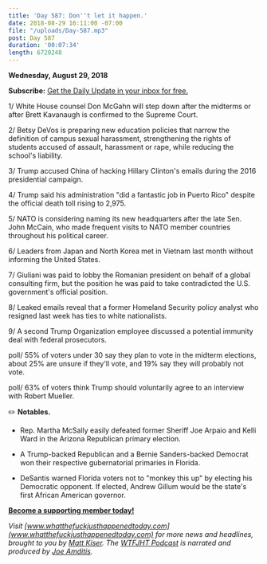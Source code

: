 ```yaml
---
title: 'Day 587: Don''t let it happen.'
date: 2018-08-29 16:11:00 -07:00
file: "/uploads/Day-587.mp3"
post: Day 587
duration: '00:07:34'
length: 6720248
---
```


**Wednesday, August 29, 2018**

**Subscribe:** [Get the Daily Update in your inbox for free. ](https://whatthefuckjusthappenedtoday.com/subscribe/)

1/ White House counsel Don McGahn will step down after the midterms or after Brett Kavanaugh is confirmed to the Supreme Court.

2/ Betsy DeVos is preparing new education policies that narrow the definition of campus sexual harassment, strengthening the rights of students accused of assault, harassment or rape, while reducing the school's liability.

3/ Trump accused China of hacking Hillary Clinton's emails during the 2016 presidential campaign.

4/ Trump said his administration "did a fantastic job in Puerto Rico" despite the official death toll rising to 2,975.

5/ NATO is considering naming its new headquarters after the late Sen. John McCain, who made frequent visits to NATO member countries throughout his political career.

6/ Leaders from Japan and North Korea met in Vietnam last month without informing the United States.

7/ Giuliani was paid to lobby the Romanian president on behalf of a global consulting firm, but the position he was paid to take contradicted the U.S. government's official position.

8/ Leaked emails reveal that a former Homeland Security policy analyst who resigned last week has ties to white nationalists.

9/ A second Trump Organization employee discussed a potential immunity deal with federal prosecutors.

poll/ 55% of voters under 30 say they plan to vote in the midterm elections, about 25% are unsure if they'll vote, and 19% say they will probably not vote.

poll/ 63% of voters think Trump should voluntarily agree to an interview with Robert Mueller.

✏️ **Notables.**

* Rep. Martha McSally easily defeated former Sheriff Joe Arpaio and Kelli Ward in the Arizona Republican primary election.

* A Trump-backed Republican and a Bernie Sanders-backed Democrat won their respective gubernatorial primaries in Florida.

* DeSantis warned Florida voters not to "monkey this up" by electing his Democratic opponent. If elected, Andrew Gillum would be the state's first African American governor.

**[Become a supporting member today!](https://whatthefuckjusthappenedtoday.com/membership/?utm_source=2017\+Donors&utm_campaign=8dccd905d9-&utm_medium=email&utm_term=0_3bd36f654c-8dccd905d9-169730397)**

*Visit [www.whatthefuckjusthappenedtoday.com](www.whatthefuckjusthappenedtoday.com) for more news and headlines, brought to you by [Matt Kiser](https://twitter.com/Matt_Kiser). The [WTFJHT Podcast](https://whatthefuckjusthappenedtoday.com/podcasts/) is narrated and produced by [Joe Amditis](https://twitter.com/jsamditis).*
